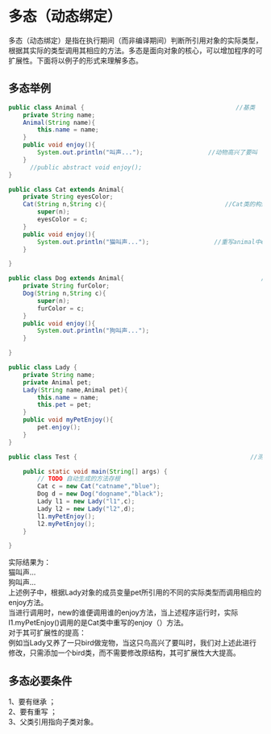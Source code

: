 # 多态（动态绑定）
多态（动态绑定）是指在执行期间（而非编译期间）判断所引用对象的实际类型，根据其实际的类型调用其相应的方法。多态是面向对象的核心，可以增加程序的可扩展性。下面将以例子的形式来理解多态。
## 多态举例
```java
public class Animal {                                          //基类
	private String name;
	Animal(String name){
		this.name = name;
	}
	public void enjoy(){
		System.out.println("叫声...");                  //动物高兴了要叫
	}
      //public abstract void enjoy();
}

public class Cat extends Animal{                             
	private String eyesColor;
	Cat(String n,String c){                                 //Cat类的构造方法
		super(n);
		eyesColor = c;
	}
	public void enjoy(){
		System.out.println("猫叫声...");                  //重写animal中enjoy方法，使其成为猫叫声
	}

}

public class Dog extends Animal{                                      //Dog子类
	private String furColor;
	Dog(String n,String c){
		super(n);
		furColor = c;
	}
	public void enjoy(){
		System.out.println("狗叫声...");
	}

}

public class Lady {
	private String name;                 
	private Animal pet;
	Lady(String name,Animal pet){                
		this.name = name;
		this.pet = pet;
	}
	public void myPetEnjoy(){
		pet.enjoy();
	}
}

public class Test {                                                //测试当进行调用时看其调用谁的enjoy（）方法

	public static void main(String[] args) {
		// TODO 自动生成的方法存根
		Cat c = new Cat("catname","blue");
		Dog d = new Dog("dogname","black");
		Lady l1 = new Lady("l1",c);
		Lady l2 = new Lady("l2",d);
		l1.myPetEnjoy();
		l2.myPetEnjoy();
	}

}
```
实际结果为：  
猫叫声...  
狗叫声...  
上述例子中，根据Lady对象的成员变量pet所引用的不同的实际类型而调用相应的enjoy方法。  
当进行调用时，new的谁便调用谁的enjoy方法，当上述程序运行时，实际l1.myPetEnjoy()调用的是Cat类中重写的enjoy（）方法。  
对于其可扩展性的提高：  
例如当Lady又养了一只bird做宠物，当这只鸟高兴了要叫时，我们对上述此进行修改，只需添加一个bird类，而不需要修改原结构，其可扩展性大大提高。
## 多态必要条件
1、要有继承 ；  
2、要有重写 ；  
3、父类引用指向子类对象。
